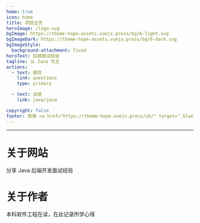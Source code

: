 ```yaml
---
home: true
icon: home
title: 项目主页
heroImage: /logo.svg
bgImage: https://theme-hope-assets.vuejs.press/bg/6-light.svg
bgImageDark: https://theme-hope-assets.vuejs.press/bg/6-dark.svg
bgImageStyle:
  background-attachment: fixed
heroText: 后端面试经验
tagline: 以 Java 为主
actions:
  - text: 题目
    link: questions
    type: primary

  - text: 总结
    link: java/java

copyright: false
footer: 使用 <a href="https://theme-hope.vuejs.press/zh/" target="_blank">VuePress Theme Hope</a> 主题 | MIT 协议, 版权所有 © 2019-present Mr.Hope
---
```


---

# 关于网站

分享 Java 后端开发面试经验

# 关于作者

本科软件工程在读，在此记录所学心得

